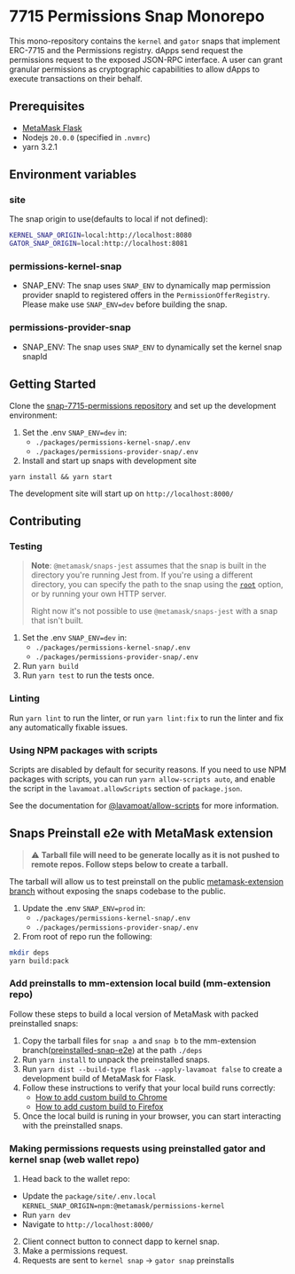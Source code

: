 # 7715 Permissions Snap Monorepo

This mono-repository contains the `kernel` and `gator` snaps that implement ERC-7715 and the Permissions registry. 
dApps send request the permissions request to the exposed JSON-RPC interface.
A user can grant granular permissions as cryptographic capabilities to allow dApps to execute transactions on their behalf.

## Prerequisites

- [MetaMask Flask](https://consensyssoftware.atlassian.net/wiki/x/IQCOB10)
- Nodejs `20.0.0` (specified in `.nvmrc`)
- yarn 3.2.1

## Environment variables

### site
The snap origin to use(defaults to local if not defined):
```bash
KERNEL_SNAP_ORIGIN=local:http://localhost:8080
GATOR_SNAP_ORIGIN=local:http://localhost:8081
```

### permissions-kernel-snap
- SNAP_ENV: The snap uses `SNAP_ENV` to dynamically map permission provider snapId to registered offers in the `PermissionOfferRegistry`. Please make use `SNAP_ENV=dev` before building the snap.

### permissions-provider-snap

- SNAP_ENV: The snap uses `SNAP_ENV` to dynamically set the kernel snap snapId

## Getting Started

Clone the [snap-7715-permissions repository](https://github.com/MetaMask/snap-7715-permissions) and set up the development environment:

1. Set the .env `SNAP_ENV=dev` in:
   - `./packages/permissions-kernel-snap/.env`
   - `./packages/permissions-provider-snap/.env`
2. Install and start up snaps with development site
```shell
yarn install && yarn start
```

The development site will start up on `http://localhost:8000/`

## Contributing

### Testing

> **Note**: `@metamask/snaps-jest` assumes that the snap is built in the
> directory you're running Jest from. If you're using a different directory,
> you can specify the path to the snap using the [`root`](#options) option, or
> by running your own HTTP server.
>
> Right now it's not possible to use `@metamask/snaps-jest` with a snap that
> isn't built.

1. Set the .env `SNAP_ENV=dev` in:
   - `./packages/permissions-kernel-snap/.env`
   - `./packages/permissions-provider-snap/.env`
2. Run `yarn build`
2. Run `yarn test` to run the tests once.

### Linting

Run `yarn lint` to run the linter, or run `yarn lint:fix` to run the linter and
fix any automatically fixable issues.

### Using NPM packages with scripts

Scripts are disabled by default for security reasons. If you need to use NPM
packages with scripts, you can run `yarn allow-scripts auto`, and enable the
script in the `lavamoat.allowScripts` section of `package.json`.

See the documentation for [@lavamoat/allow-scripts](https://github.com/LavaMoat/LavaMoat/tree/main/packages/allow-scripts)
for more information.

## Snaps Preinstall e2e with MetaMask extension
> :warning: **Tarball file will need to be generate locally as it is not pushed to remote repos. Follow steps below to create a tarball.**

The tarball will allow us to test preinstall on the public [metamask-extension branch](https://github.com/V00D00-child/metamask-extension) without exposing the snaps codebase to the public.

1. Update the .env `SNAP_ENV=prod` in:
   - `./packages/permissions-kernel-snap/.env`
   - `./packages/permissions-provider-snap/.env`
2. From root of repo run the following: 
```bash
mkdir deps
yarn build:pack
```

### Add preinstalls to mm-extension local build (mm-extension repo)

Follow these steps to build a local version of MetaMask with packed preinstalled snaps:
1. Copy the tarball files for `snap a` and `snap b` to the mm-extension branch([preinstalled-snap-e2e](https://github.com/V00D00-child/metamask-extension/tree/preinstalled-snap-e2e)) at the path `./deps`
2. Run `yarn install` to unpack the preinstalled snaps.
3. Run `yarn dist --build-type flask --apply-lavamoat false` to create a development build of MetaMask for Flask.
4. Follow these instructions to verify that your local build runs correctly:
   - [How to add custom build to Chrome](https://github.com/V00D00-child/metamask-extension/blob/main/docs/add-to-chrome.md)
   - [How to add custom build to Firefox](https://github.com/V00D00-child/metamask-extension/blob/main/docs/add-to-firefox.md)
5. Once the local build is runing in your browser, you can start interacting with the preinstalled snaps.

### Making permissions requests using preinstalled gator and kernel snap (web wallet repo)

1. Head back to the wallet repo:
  - Update the `package/site/.env.local` `KERNEL_SNAP_ORIGIN=npm:@metamask/permissions-kernel`
  - Run `yarn dev`
  - Navigate to `http://localhost:8000/`
2. Client connect button to connect dapp to kernel snap.
3. Make a permissions request.
4. Requests are sent to `kernel snap` -> `gator snap` preinstalls